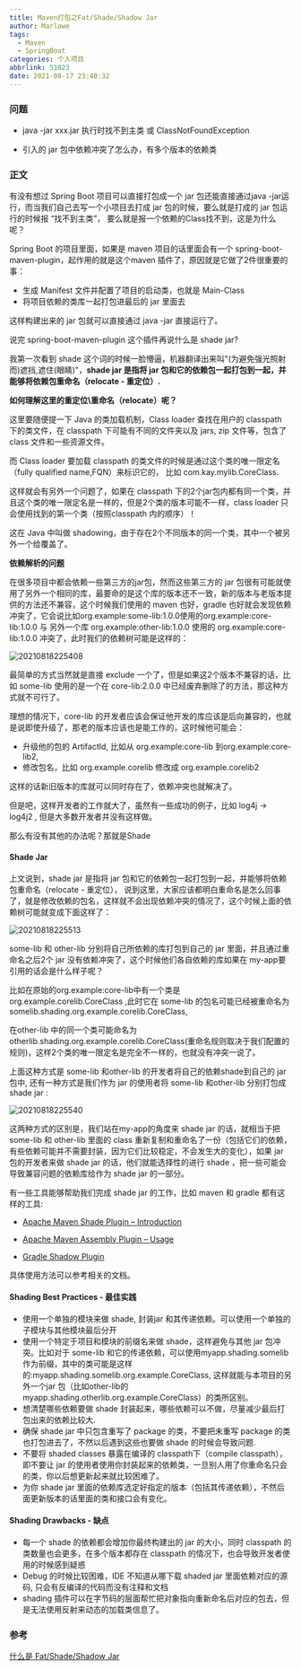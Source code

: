 ```yaml
---
title: Maven打包之Fat/Shade/Shadow Jar
author: Marlowe
tags:
  - Maven
  - SpringBoot
categories: 个人项目
abbrlink: 51023
date: 2021-08-17 23:40:32
---
```


<!--more-->

### 问题

* java -jar xxx.jar 执行时找不到主类 或 ClassNotFoundException

* 引入的 jar 包中依赖冲突了怎么办，有多个版本的依赖类

### 正文

有没有想过 Spring Boot 项目可以直接打包成一个 jar 包还能直接通过java -jar运行，而当我们自己去写一个小项目去打成 jar 包的时候，要么就是打成的 jar 包运行的时候报 “找不到主类”， 要么就是报一个依赖的Class找不到，这是为什么呢？

Spring Boot 的项目里面，如果是 maven 项目的话里面会有一个 spring-boot-maven-plugin，起作用的就是这个maven 插件了，原因就是它做了2件很重要的事：

* 生成 Manifest 文件并配置了项目的启动类，也就是 Main-Class
* 将项目依赖的类库一起打包进最后的 jar 里面去

这样构建出来的 jar 包就可以直接通过 java -jar 直接运行了。

说完 spring-boot-maven-plugin 这个插件再说什么是 shade jar?

我第一次看到 shade 这个词的时候一脸懵逼，机器翻译出来叫"(为避免强光照射而)遮挡,遮住(眼睛)"，**shade jar 是指将 jar 包和它的依赖包一起打包到一起，并能够将依赖包重命名（relocate - 重定位）.**

**如何理解这里的重定位\重命名（relocate）呢？**

这里要随便提一下 Java 的类加载机制，Class loader 查找在用户的 classpath 下的类文件，在 classpath 下可能有不同的文件夹以及 jars, zip 文件等，包含了 class 文件和一些资源文件。

而 Class loader 要加载 classpath 的类文件的时候是通过这个类的唯一限定名（fully qualified name,FQN）来标识它的， 比如 com.kay.mylib.CoreClass.

这样就会有另外一个问题了，如果在 classpath 下的2个jar包内都有同一个类，并且这个类的唯一限定名是一样的，但是2个类的版本可能不一样，class loader 只会使用找到的第一个类（按照classpath 内的顺序）！

这在 Java 中叫做 shadowing，由于存在2个不同版本的同一个类，其中一个被另外一个给覆盖了。

**依赖解析的问题**

在很多项目中都会依赖一些第三方的jar包，然而这些第三方的 jar 包很有可能就使用了另外一个相同的库，最要命的是这个库的版本还不一致，新的版本与老版本提供的方法还不兼容，这个时候我们使用的 maven 也好，gradle 也好就会发现依赖冲突了，它会说比如org.example:some-lib:1.0.0使用的org.example:core-lib:1.0.0 与 另外一个库 org.example:other-lib:1.0.0 使用的 org.example:core-lib:1.0.0 冲突了，此时我们的依赖树可能是这样的：

![20210818225408](https://marlowe.oss-cn-beijing.aliyuncs.com/img/20210818225408.png)

最简单的方式当然就是直接 exclude 一个了，但是如果这2个版本不兼容的话，比如 some-lib 使用的是一个在 core-lib:2.0.0 中已经废弃删除了的方法，那这种方式就不可行了。

理想的情况下，core-lib 的开发者应该会保证他开发的库应该是后向兼容的，也就是说即使升级了，那老的版本应该也是能工作的，这时候他可能会：

* 升级他的包的 ArtifactId, 比如从 org.example:core-lib 到org.example:core-lib2,
* 修改包名，比如 org.example.corelib 修改成 org.example.corelib2

这样的话新旧版本的库就可以同时存在了，依赖冲突也就解决了。

但是吧，这样开发者的工作就大了，虽然有一些成功的例子，比如 log4j -> log4j2 , 但是大多数开发者并没有这样做。

那么有没有其他的办法呢？那就是Shade

#### Shade Jar

上文说到，shade jar 是指将 jar 包和它的依赖包一起打包到一起，并能够将依赖包重命名（relocate - 重定位）， 说到这里，大家应该都明白重命名是怎么回事了，就是修改依赖的包名，这样就不会出现依赖冲突的情况了，这个时候上面的依赖树可能就变成下面这样了：

![20210818225513](https://marlowe.oss-cn-beijing.aliyuncs.com/img/20210818225513.png)

some-lib 和 other-lib 分别将自己所依赖的库打包到自己的 jar 里面，并且通过重命名之后2个 jar 没有依赖冲突了，这个时候他们各自依赖的库如果在 my-app要引用的话会是什么样子呢？

比如在原始的org.example:core-lib中有一个类是org.example.corelib.CoreClass ,此时它在 some-lib 的包名可能已经被重命名为somelib.shading.org.example.corelib.CoreClass,

在other-lib 中的同一个类可能命名为otherlib.shading.org.example.corelib.CoreClass(重命名规则取决于我们配置的规则)，这样2个类的唯一限定名是完全不一样的，也就没有冲突一说了。

上面这种方式是 some-lib 和other-lib 的开发者将自己的依赖shade到自己的 jar 包中, 还有一种方式是我们作为 jar 的使用者将 some-lib 和other-lib 分别打包成 shade jar :

![20210818225540](https://marlowe.oss-cn-beijing.aliyuncs.com/img/20210818225540.png)

这两种方式的区别是，我们站在my-app的角度来 shade jar 的话，就相当于把 some-lib 和 other-lib 里面的 class 重新复制和重命名了一份（包括它们的依赖，有些依赖可能并不需要封装，因为它们比较稳定，不会发生大的变化），如果 jar 包的开发者来做 shade jar 的话，他们就能选择性的进行 shade ，把一些可能会导致兼容问题的依赖库给作为 shade jar 的一部分。

有一些工具能够帮助我们完成 shade jar 的工作，比如 maven 和 gradle 都有这样的工具:

* [Apache Maven Shade Plugin – Introduction](https://maven.apache.org/plugins/maven-shade-plugin/)

* [Apache Maven Assembly Plugin – Usage](https://maven.apache.org/plugins/maven-assembly-plugin/usage.html)

* [Gradle Shadow Plugin](https://imperceptiblethoughts.com/shadow/getting-started/)

具体使用方法可以参考相关的文档。

#### Shading Best Practices - 最佳实践

* 使用一个单独的模块来做 shade, 封装jar 和其传递依赖。可以使用一个单独的子模块与其他模块最后分开
* 使用一个特定于项目和模块的前缀名来做 shade，这样避免与其他 jar 包冲突。比如对于 some-lib 和它的传递依赖，可以使用myapp.shading.somelib 作为前缀，其中的类可能是这样的:myapp.shading.somelib.org.example.CoreClass, 这样就能与本项目的另外一个jar 包（比如other-lib的myapp.shading.otherlib.org.example.CoreClass）的类所区别。
* 想清楚哪些依赖要做 shade 封装起来，哪些依赖可以不做，尽量减少最后打包出来的依赖比较大.
* 确保 shade jar 中只包含重写了 package 的类，不要把未重写 package 的类也打包进去了，不然以后遇到这些也要做 shade 的时候会导致问题.
* 不要将 shaded classes 暴露在编译的 classpath下（compile classpath），即不要让 jar 的使用者使用你封装起来的依赖类，一旦别人用了你重命名只会的类，你以后想更新起来就比较困难了。
* 为你 shade jar 里面的依赖库选定好指定的版本（包括其传递依赖），不然后面更新版本的话里面的类和接口会有变化。

#### Shading Drawbacks - 缺点

* 每一个 shade 的依赖都会增加你最终构建出的 jar 的大小，同时 classpath 的类数量也会更多，在多个版本都存在 classpath 的情况下，也会导致开发者使用的时候感到疑惑
* Debug 的时候比较困难，IDE 不知道从哪下载 shaded jar 里面依赖对应的源码, 只会有反编译的代码而没有注释和文档
* shading 插件可以在字节码的层面帮忙把对象指向重新命名后对应的包去，但是无法使用反射来动态的加载类信息了。

### 参考
[什么是 Fat/Shade/Shadow Jar](https://blog.csdn.net/sinat_25295611/article/details/118369653)





